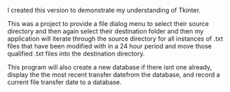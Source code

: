 I created this version to demonstrate my understanding of Tkinter.

This was a project to provide a file dialog menu to select their source directory and then again select their destination folder and then my application will iterate through the source directory for all instances of .txt files that have been modified with in a 24 hour period and move those qualified .txt files into the destination directory.

This program will also create a new database if there isnt one already, display the the most recent transfer datefrom the database, and record a current file transfer date to a database.
